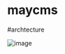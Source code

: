 # maycms

#archtecture

![image](https://github.com/user-attachments/assets/5b9700ea-fee9-4d53-9c34-44ee3082a8ba)
